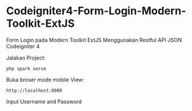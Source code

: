 # Codeigniter4-Form-Login-Modern-Toolkit-ExtJS
Form Login pada Modern Toolkit ExtJS Menggunakan Restful API JSON Codeigniter 4

Jalakan Project:

```
php spark serve

```

Buka broser mode mobile View:

```
http://localhost:8080

```

Input Username and Password
